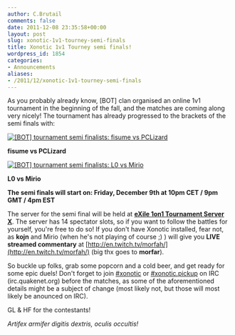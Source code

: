 ```yaml
---
author: C.Brutail
comments: false
date: 2011-12-08 23:35:58+00:00
layout: post
slug: xonotic-1v1-tourney-semi-finals
title: Xonotic 1v1 Tourney semi finals!
wordpress_id: 1854
categories:
- Announcements
aliases:
- /2011/12/xonotic-1v1-tourney-semi-finals
---
```


As you probably already know, [BOT] clan organised an online 1v1 tournament in the beginning of the fall, and the matches are coming along very nicely! The tournament has already progressed to the brackets of the semi finals with:

[![[BOT] tournament semi finalists: fisume vs PCLizard](/m/uploads/2011/12/fisume_vs_pcl-1024x819.jpg)](/m/uploads/2011/12/fisume_vs_pcl.jpg)

**fisume vs PCLizard**

[![[BOT] tournament semi finalists: L0 vs Mirio](/m/uploads/2011/12/lo_vs_mirio-1024x819.jpg)](/m/uploads/2011/12/lo_vs_mirio.jpg)

**L0 vs Mirio**

**The semi finals will start on:
Friday, December 9th at 10pm CET / 9pm GMT / 4pm EST**

The server for the semi final will be held at ﻿**[eXile 1on1 Tournament Server X](http://dpmaster.deathmask.net/?game=xonotic&server=88.198.17.137:24446&sort=name)**. The server has 14 spectator slots, so if you want to follow the battles for yourself, you're free to do so! If you don't have Xonotic installed, fear not, as **kojn** and Mirio (when he's not playing of course ;) ) will give you **LIVE streamed commentary** at [http://en.twitch.tv/morfah/](http://en.twitch.tv/morfah/) (big thx goes to **morfar**).

So buckle up folks, grab some popcorn and a cold beer, and get ready for some epic duels! Don't forget to join [#xonotic](irc://irc.quakenet.org/xonotic) or [#xonotic.pickup](irc://irc.quakenet.org/xonotic.pickup) on IRC (irc.quakenet.org) before the matches, as some of the aforementioned details might be a subject of change (most likely not, but those will most likely be anounced on IRC).

GL & HF for the contestants!

_Artifex armifer digitis dextris, oculis occultis!_

